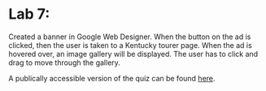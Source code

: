 # Lab 7:

Created a banner in Google Web Designer. When the button on the ad is clicked, then the user is taken to a Kentucky tourer page.
When the ad is hovered over, an image gallery will be displayed. The user has to click and drag to move through the gallery.

A publically accessible version of the quiz can be found [here](http://studenthome.nku.edu/~owensk7/Min240/Lab7/index.html).
